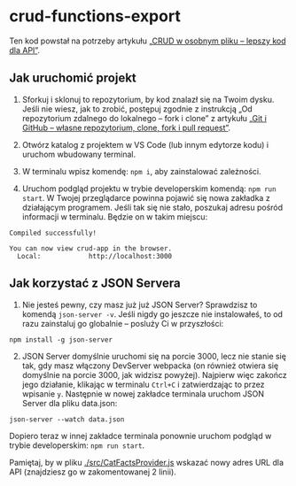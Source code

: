 # crud-functions-export

Ten kod powstał na potrzeby artykułu [„CRUD w osobnym pliku – lepszy kod dla API”](https://devmentor.pl/b/crud-w-osobnym-pliku-lepszy-kod-dla-api).

## Jak uruchomić projekt

1. Sforkuj i sklonuj to repozytorium, by kod znalazł się na Twoim dysku. Jeśli nie wiesz, jak to zrobić, postępuj zgodnie z instrukcją „Od repozytorium zdalnego do lokalnego – fork i clone” z artykułu [„Git i GitHub – własne repozytorium, clone, fork i pull request”](https://devmentor.pl/b/git-i-github-wlasne-repozytorium-clone-fork-i-pull-request).

2. Otwórz katalog z projektem w VS Code (lub innym edytorze kodu) i uruchom wbudowany terminal.

3. W terminalu wpisz komendę: `npm i`, aby zainstalować zależności.

4. Uruchom podgląd projektu w trybie developerskim komendą: `npm run start`. W Twojej przeglądarce powinna pojawić się nowa zakładka z działającym programem. Jeśli tak się nie stało, poszukaj adresu pośród informacji w terminalu. Będzie on w takim miejscu:
```
Compiled successfully!

You can now view crud-app in the browser.
  Local:            http://localhost:3000
```

## Jak korzystać z JSON Servera

1. Nie jesteś pewny, czy masz już już JSON Server? Sprawdzisz to komendą `json-server -v`. Jeśli nigdy go jeszcze nie instalowałeś, to od razu zainstaluj go globalnie – posluży Ci w przyszłości:
```
npm install -g json-server
```
2. JSON Server domyślnie uruchomi się na porcie 3000, lecz nie stanie się tak, gdy masz włączony DevServer webpacka (on również otwiera się domyślnie na porcie 3000, jak widzisz powyżej). Najpierw więc zakończ jego działanie, klikając w terminalu `Ctrl+C` i zatwierdzając to przez wpisanie `y`.
Następnie w nowej zakładce terminala uruchom JSON Server dla pliku data.json:
```
json-server --watch data.json
```
Dopiero teraz w innej zakładce terminala ponownie uruchom podgląd w trybie developerskim: `npm run start`.

Pamiętaj, by w pliku [./src/CatFactsProvider.js](https://github.com/devmentor-pl/crud-functions-export/blob/main/src/catFactsProvider.js) wskazać nowy adres URL dla API (znajdziesz go w zakomentowanej 2 linii).
